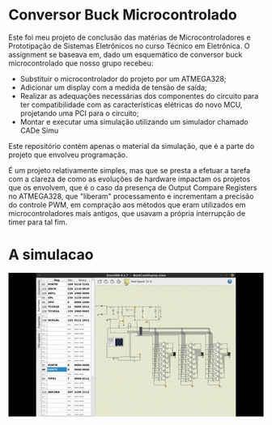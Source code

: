 # Conversor Buck Microcontrolado
Este foi meu projeto de conclusão das matérias de Microcontroladores e Prototipação de Sistemas Eletrônicos no curso Técnico em Eletrônica. O assignment se baseava em, dado um esquemático de conversor buck microcontrolado que nosso grupo recebeu: 
- Substituir o microcontrolador do projeto por um ATMEGA328;
- Adicionar um display com a medida  de tensão de saída;
- Realizar as adequações necessárias dos componentes do circuito para ter compatibilidade com as características elétricas do novo MCU, projetando uma PCI para o circuito; 
- Montar e executar uma simulação utilizando um simulador chamado CADe Simu

Este repositório contém apenas o material da simulação, que é a parte do projeto que envolveu programação. 

É um projeto relativamente simples, mas que se presta a efetuar a tarefa com a clareza de como as evoluções de hardware impactam os projetos que os envolvem, que é o caso da presença de Output Compare Registers no ATMEGA328, que "liberam" processamento e incrementam a precisão do controle PWM, em compração aos métodos que eram utilizados em microcontroladores mais antigos, que usavam a própria interrupção de timer para tal fim.

# A simulacao
<img src="res_readme/simulacao.gif"></img>
